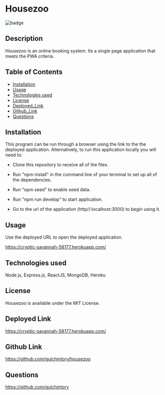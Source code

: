 # Housezoo
![badge](https://img.shields.io/badge/MIT-License-blue.svg)

## Description

Housezoo is an online booking system. Its a single page application that meets the PWA criteria.

## Table of Contents 

- [Installation](#installation)
- [Usage](#usage)
- [Technologies used](#technologies-used)
- [License](#license)
- [Deployed_Link](#deployed-link)
- [Github_Link](#github-link)
- [Questions](#questions)

## Installation

This program can be run through a browser using the link to the the deployed application. Alternatively, to run this application locally you will need to:

- Clone this repository to receive all of the files. 

- Run "npm install" in the command line of your terminal to set up all of the dependencies.

- Run "npm seed" to enable seed data.

- Run "npm run develop" to start application.

- Go to the url of the application (http//:localhost:3000) to begin using it.

## Usage

Use the deployed URL to open the deployed application. 

https://cryptic-savannah-58177.herokuapp.com/

##  Technologies used

Node.js, Express.js, ReactJS, MongoDB, Heroku

## License

Housezoo is available under the MIT License.

## Deployed Link

https://cryptic-savannah-58177.herokuapp.com/

## Github Link

https://github.com/gulchintory/housezoo


## Questions

https://github.com/gulchintory
